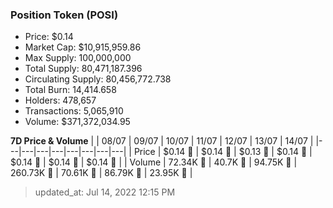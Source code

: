 
  ### Position Token (POSI)
  - Price: $0.14
  - Market Cap: $10,915,959.86
  - Max Supply: 100,000,000
  - Total Supply: 80,471,187.396
  - Circulating Supply: 80,456,772.738
  - Total Burn: 14,414.658
  - Holders: 478,657
  - Transactions: 5,065,910
  - Volume: $371,372,034.95

  **7D Price & Volume**
  | | 08&#x2F;07 | 09&#x2F;07 | 10&#x2F;07 | 11&#x2F;07 | 12&#x2F;07 | 13&#x2F;07 | 14&#x2F;07 |
  |---|---|---|---|---|---|---|---|
  | Price | $0.14 🔻 | $0.14 🔻 | $0.13 🔻 | $0.14 🚀 | $0.14 🔻 | $0.14 🔻 | $0.14 🚀 |
  | Volume | 72.34K 🔻 | 40.7K 🔻 | 94.75K 🚀 | 260.73K 🚀 | 70.61K 🔻 | 86.79K 🚀 | 23.95K 🔻 |

  > updated_at: Jul 14, 2022 12:15 PM
